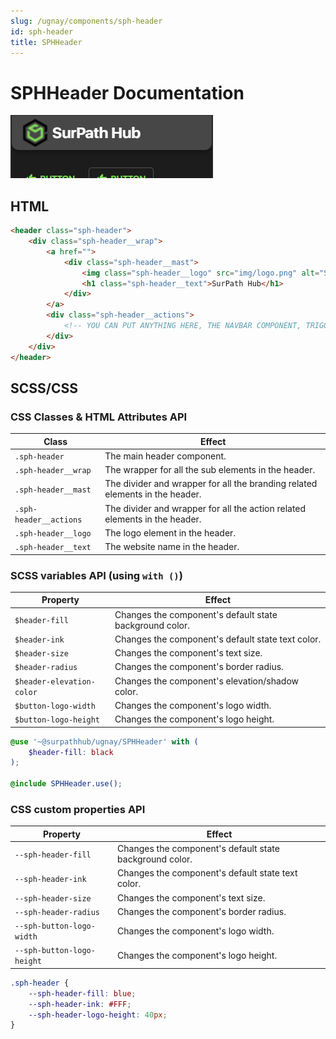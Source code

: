 ```yaml
---
slug: /ugnay/components/sph-header
id: sph-header
title: SPHHeader
---
```


# SPHHeader Documentation

![img.png](_img/header.png)

## HTML

```html
<header class="sph-header">
    <div class="sph-header__wrap">
        <a href="">
            <div class="sph-header__mast">
                <img class="sph-header__logo" src="img/logo.png" alt="SPH Logo">
                <h1 class="sph-header__text">SurPath Hub</h1>
            </div>
        </a>
        <div class="sph-header__actions">
            <!-- YOU CAN PUT ANYTHING HERE, THE NAVBAR COMPONENT, TRIGGERS, CUSTOM ELEMENTS, ETC -->
        </div>
    </div>
</header>
```
## SCSS/CSS

### CSS Classes & HTML Attributes API

| Class | Effect |
|-------|--------|
| `.sph-header` | The main header component. |
| `.sph-header__wrap` | The wrapper for all the sub elements in the header. |
| `.sph-header__mast` | The divider and wrapper for all the branding related elements in the header. |
| `.sph-header__actions` | The divider and wrapper for all the action related elements in the header. |
| `.sph-header__logo` | The logo element in the header. |
| `.sph-header__text` | The website name in the header. |

### SCSS variables API (using `with ()`)

| Property | Effect |
|----------|--------|
| `$header-fill` | Changes the component's default state background color. |
| `$header-ink` | Changes the component's default state text color. |
| `$header-size` | Changes the component's text size. |
| `$header-radius` | Changes the component's border radius. |
| `$header-elevation-color` | Changes the component's elevation/shadow color.  |
| `$button-logo-width` | Changes the component's logo width. |
| `$button-logo-height` | Changes the component's logo height. |

```scss
@use '~@surpathhub/ugnay/SPHHeader' with (
    $header-fill: black
);

@include SPHHeader.use();
```

### CSS custom properties API

| Property | Effect |
|----------|--------|
| `--sph-header-fill` | Changes the component's default state background color. |
| `--sph-header-ink` | Changes the component's default state text color. |
| `--sph-header-size` | Changes the component's text size. |
| `--sph-header-radius` | Changes the component's border radius. |
| `--sph-button-logo-width` | Changes the component's logo width. |
| `--sph-button-logo-height` | Changes the component's logo height. |

```css
.sph-header {
    --sph-header-fill: blue;
    --sph-header-ink: #FFF;
    --sph-header-logo-height: 40px;
}
```
